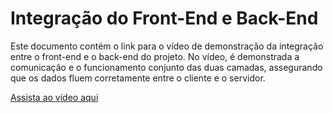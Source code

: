 # Integração do Front-End e Back-End

Este documento contém o link para o vídeo de demonstração da integração entre o front-end e o back-end do projeto. No vídeo, é demonstrada a comunicação e o funcionamento conjunto das duas camadas, assegurando que os dados fluem corretamente entre o cliente e o servidor.

[Assista ao vídeo aqui](https://youtu.be/VQ6hdhdc9HQ)
